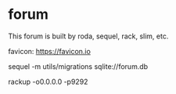 # forum
This forum is built by roda, sequel, rack, slim, etc.

favicon: https://favicon.io

sequel -m utils/migrations sqlite://forum.db

rackup -o0.0.0.0 -p9292
